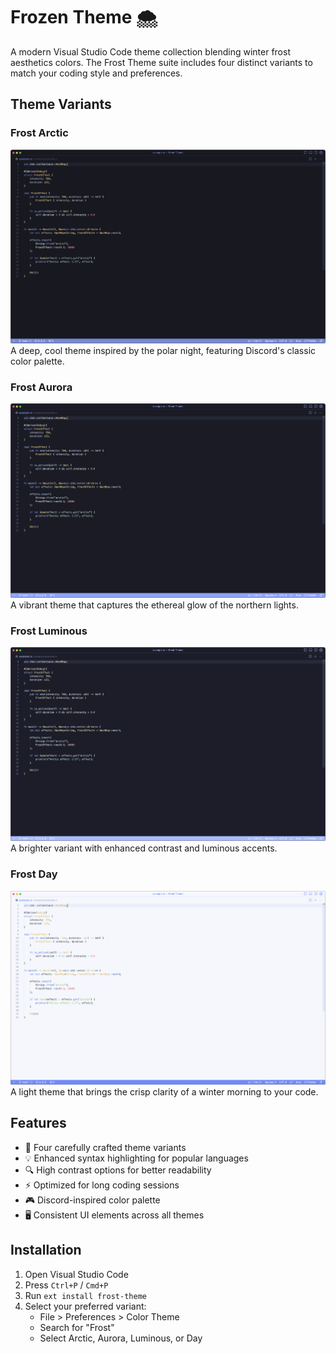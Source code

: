 # Frozen Theme 🌨️

A modern Visual Studio Code theme collection blending winter frost aesthetics colors. The Frost Theme suite includes four distinct variants to match your coding style and preferences.

## Theme Variants

### Frost Arctic

![Frost Arctic Preview](https://raw.githubusercontent.com/FrozenProductions/Frost-Theme/main/assets/preview-arctic.png)
A deep, cool theme inspired by the polar night, featuring Discord's classic color palette.

### Frost Aurora

![Frost Aurora Preview](https://raw.githubusercontent.com/FrozenProductions/Frost-Theme/main/assets/preview-aurora.png)
A vibrant theme that captures the ethereal glow of the northern lights.

### Frost Luminous

![Frost Luminous Preview](https://raw.githubusercontent.com/FrozenProductions/Frost-Theme/main/assets/preview-luminous.png)
A brighter variant with enhanced contrast and luminous accents.

### Frost Day

![Frost Day Preview](https://raw.githubusercontent.com/FrozenProductions/Frost-Theme/main/assets/preview-day.png)
A light theme that brings the crisp clarity of a winter morning to your code.

## Features

-   🎨 Four carefully crafted theme variants
-   💡 Enhanced syntax highlighting for popular languages
-   🔍 High contrast options for better readability
-   ⚡ Optimized for long coding sessions
-   🎮 Discord-inspired color palette
-   🖥️ Consistent UI elements across all themes

## Installation

1. Open Visual Studio Code
2. Press `Ctrl+P` / `Cmd+P`
3. Run `ext install frost-theme`
4. Select your preferred variant:
    - File > Preferences > Color Theme
    - Search for "Frost"
    - Select Arctic, Aurora, Luminous, or Day
